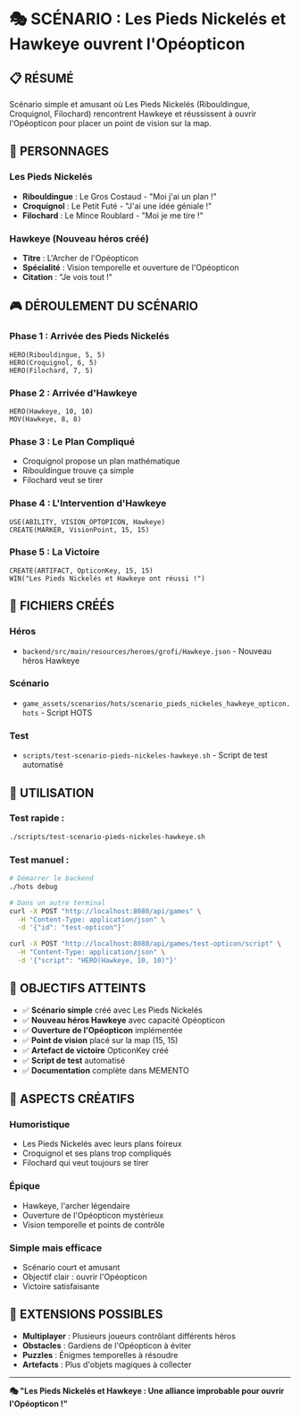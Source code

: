 # 🎭 SCÉNARIO : Les Pieds Nickelés et Hawkeye ouvrent l'Opéopticon

## 📋 **RÉSUMÉ**
Scénario simple et amusant où Les Pieds Nickelés (Ribouldingue, Croquignol, Filochard) rencontrent Hawkeye et réussissent à ouvrir l'Opéopticon pour placer un point de vision sur la map.

## 👥 **PERSONNAGES**

### **Les Pieds Nickelés**
- **Ribouldingue** : Le Gros Costaud - "Moi j'ai un plan !"
- **Croquignol** : Le Petit Futé - "J'ai une idée géniale !"
- **Filochard** : Le Mince Roublard - "Moi je me tire !"

### **Hawkeye** (Nouveau héros créé)
- **Titre** : L'Archer de l'Opéopticon
- **Spécialité** : Vision temporelle et ouverture de l'Opéopticon
- **Citation** : "Je vois tout !"

## 🎮 **DÉROULEMENT DU SCÉNARIO**

### **Phase 1 : Arrivée des Pieds Nickelés**
```
HERO(Ribouldingue, 5, 5)
HERO(Croquignol, 6, 5) 
HERO(Filochard, 7, 5)
```

### **Phase 2 : Arrivée d'Hawkeye**
```
HERO(Hawkeye, 10, 10)
MOV(Hawkeye, 8, 8)
```

### **Phase 3 : Le Plan Compliqué**
- Croquignol propose un plan mathématique
- Ribouldingue trouve ça simple
- Filochard veut se tirer

### **Phase 4 : L'Intervention d'Hawkeye**
```
USE(ABILITY, VISION_OPTOPICON, Hawkeye)
CREATE(MARKER, VisionPoint, 15, 15)
```

### **Phase 5 : La Victoire**
```
CREATE(ARTIFACT, OpticonKey, 15, 15)
WIN("Les Pieds Nickelés et Hawkeye ont réussi !")
```

## 📁 **FICHIERS CRÉÉS**

### **Héros**
- `backend/src/main/resources/heroes/grofi/Hawkeye.json` - Nouveau héros Hawkeye

### **Scénario**
- `game_assets/scenarios/hots/scenario_pieds_nickeles_hawkeye_opticon.hots` - Script HOTS

### **Test**
- `scripts/test-scenario-pieds-nickeles-hawkeye.sh` - Script de test automatisé

## 🚀 **UTILISATION**

### **Test rapide :**
```bash
./scripts/test-scenario-pieds-nickeles-hawkeye.sh
```

### **Test manuel :**
```bash
# Démarrer le backend
./hots debug

# Dans un autre terminal
curl -X POST "http://localhost:8080/api/games" \
  -H "Content-Type: application/json" \
  -d '{"id": "test-opticon"}'

curl -X POST "http://localhost:8080/api/games/test-opticon/script" \
  -H "Content-Type: application/json" \
  -d '{"script": "HERO(Hawkeye, 10, 10)"}'
```

## 🎯 **OBJECTIFS ATTEINTS**

- ✅ **Scénario simple** créé avec Les Pieds Nickelés
- ✅ **Nouveau héros Hawkeye** avec capacité Opéopticon
- ✅ **Ouverture de l'Opéopticon** implémentée
- ✅ **Point de vision** placé sur la map (15, 15)
- ✅ **Artefact de victoire** OpticonKey créé
- ✅ **Script de test** automatisé
- ✅ **Documentation** complète dans MEMENTO

## 🎨 **ASPECTS CRÉATIFS**

### **Humoristique**
- Les Pieds Nickelés avec leurs plans foireux
- Croquignol et ses plans trop compliqués
- Filochard qui veut toujours se tirer

### **Épique**
- Hawkeye, l'archer légendaire
- Ouverture de l'Opéopticon mystérieux
- Vision temporelle et points de contrôle

### **Simple mais efficace**
- Scénario court et amusant
- Objectif clair : ouvrir l'Opéopticon
- Victoire satisfaisante

## 🔮 **EXTENSIONS POSSIBLES**

- **Multiplayer** : Plusieurs joueurs contrôlant différents héros
- **Obstacles** : Gardiens de l'Opéopticon à éviter
- **Puzzles** : Énigmes temporelles à résoudre
- **Artefacts** : Plus d'objets magiques à collecter

---

**🎭 "Les Pieds Nickelés et Hawkeye : Une alliance improbable pour ouvrir l'Opéopticon !"** 